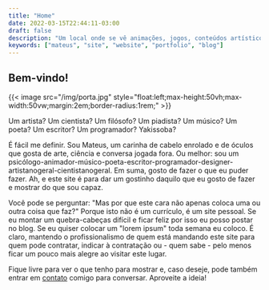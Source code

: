 ```yaml
---
title: "Home"
date: 2022-03-15T22:44:11-03:00
draft: false
description: "Um local onde se vê animações, jogos, conteúdos artísticos no geral, um pouco de ciência e filosofia e mais o resto"
keywords: ["mateus", "site", "website", "portfolio", "blog"]
---
```


## Bem-vindo!

{{< image src="/img/porta.jpg" style="float:left;max-height:50vh;max-width:50vw;margin:2em;border-radius:1rem;" >}}

Um artista?
Um cientista?
Um filósofo?
Um piadista?
Um músico?
Um poeta?
Um escritor?
Um programador?
Yakissoba?

É fácil me definir.
Sou Mateus, um carinha de cabelo enrolado e de óculos que gosta de arte, ciência e conversa jogada fora.
Ou melhor: sou um psicólogo-animador-músico-poeta-escritor-programador-designer-artistanogeral-cientistanogeral.
Em suma, gosto de fazer o que eu puder fazer.
Ah, e este site é para dar um gostinho daquilo que eu gosto de fazer e mostrar do que sou capaz.

Você pode se perguntar: "Mas por que este cara não apenas coloca uma ou outra coisa que faz?"
Porque isto não é um currículo, é um site pessoal.
Se eu montar um quebra-cabeças difícil e ficar feliz por isso eu posso postar no blog.
Se eu quiser colocar um "lorem ipsum" toda semana eu coloco.
É claro, mantendo o profissionalismo de quem está mandando este site para quem pode contratar, indicar à contratação ou - quem sabe - pelo menos ficar um pouco mais alegre ao visitar este lugar.

Fique livre para ver o que tenho para mostrar e, caso deseje, pode também entrar em [contato](mailto:kalebye2@protonmail.com) comigo para conversar.
Aproveite a ideia!

